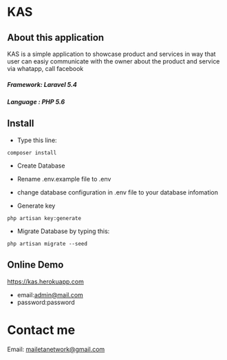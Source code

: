# KAS

## About this application

KAS is a simple application to showcase product and services in way that user can easiy communicate with the owner about the product and service via whatapp, call facebook <br>
##### Framework: Laravel 5.4
##### Language : PHP 5.6

## Install
- Type this line:
```
composer install
```
- Create Database
- Rename .env.example file  to .env
- change database configuration in .env file to your database infomation

- Generate key
```
php artisan key:generate
```

- Migrate Database by typing this:
```
php artisan migrate --seed
```

## Online Demo
https://kas.herokuapp.com
- email:admin@mail.com
- password:password


# Contact me 
Email: mailetanetwork@gmail.com    
